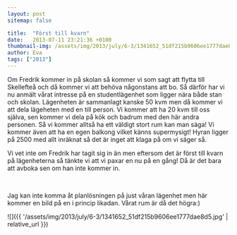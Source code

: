 ```yaml
---
layout: post
sitemap: false

title:  "Först till kvarn"
date:   2013-07-11 23:21:36 +0100
thumbnail-img: /assets/img/2013/july/6-3/1341652_51df215b9606ee1777dae8d5.jpg
author: Eva
tags: ["2013"]
---
```


Om Fredrik kommer in på skolan så kommer vi som sagt att flytta till Skellefteå och då kommer vi att behöva någonstans att bo. Så därför har vi nu anmält vårat intresse på en studentlägenhet som ligger nära både stan och skolan. Lägenheten är sammanlagt kanske 50 kvm men då kommer vi att dela lägeheten med en till person. Vi kommer att ha 20 kvm till oss själva, sen kommer vi dela på kök och badrum med den här andra personen. Så vi kommer alltså ha ett väldigt stort rum kan man säga! Vi kommer även att ha en egen balkong vilket känns supermysigt! Hyran ligger på 2500 med allt inräknat så det är inget att klaga på om vi säger så. 

Vi vet inte om Fredrik har tagit sig in än men eftersom det är först till kvarn på lägenheterna så tänkte vi att vi paxar en nu på en gång! Då är det bara att avboka sen om han inte kommer in. 




 




Jag kan inte komma åt planlösningen på just våran lägenhet men här kommer en bild på en i princip likadan. Vårat rum är då det högra:)

![]({{ '/assets/img/2013/july/6-3/1341652_51df215b9606ee1777dae8d5.jpg'  | relative_url }})

